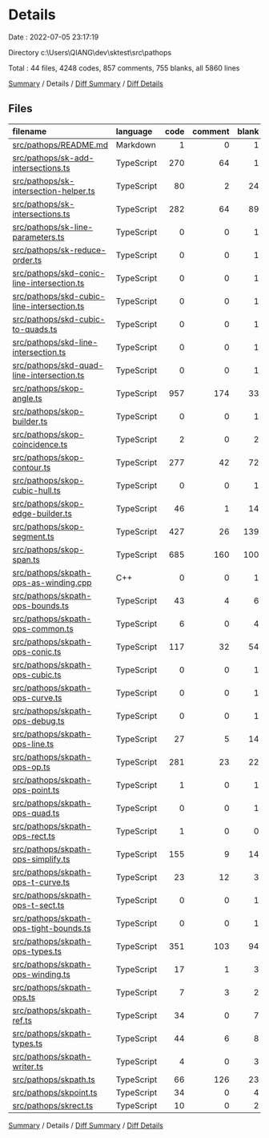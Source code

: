 # Details

Date : 2022-07-05 23:17:19

Directory c:\\Users\\QIANG\\dev\\sktest\\src\\pathops

Total : 44 files,  4248 codes, 857 comments, 755 blanks, all 5860 lines

[Summary](results.md) / Details / [Diff Summary](diff.md) / [Diff Details](diff-details.md)

## Files
| filename | language | code | comment | blank | total |
| :--- | :--- | ---: | ---: | ---: | ---: |
| [src/pathops/README.md](/src/pathops/README.md) | Markdown | 1 | 0 | 1 | 2 |
| [src/pathops/sk-add-intersections.ts](/src/pathops/sk-add-intersections.ts) | TypeScript | 270 | 64 | 1 | 335 |
| [src/pathops/sk-intersection-helper.ts](/src/pathops/sk-intersection-helper.ts) | TypeScript | 80 | 2 | 24 | 106 |
| [src/pathops/sk-intersections.ts](/src/pathops/sk-intersections.ts) | TypeScript | 282 | 64 | 89 | 435 |
| [src/pathops/sk-line-parameters.ts](/src/pathops/sk-line-parameters.ts) | TypeScript | 0 | 0 | 1 | 1 |
| [src/pathops/sk-reduce-order.ts](/src/pathops/sk-reduce-order.ts) | TypeScript | 0 | 0 | 1 | 1 |
| [src/pathops/skd-conic-line-intersection.ts](/src/pathops/skd-conic-line-intersection.ts) | TypeScript | 0 | 0 | 1 | 1 |
| [src/pathops/skd-cubic-line-intersection.ts](/src/pathops/skd-cubic-line-intersection.ts) | TypeScript | 0 | 0 | 1 | 1 |
| [src/pathops/skd-cubic-to-quads.ts](/src/pathops/skd-cubic-to-quads.ts) | TypeScript | 0 | 0 | 1 | 1 |
| [src/pathops/skd-line-intersection.ts](/src/pathops/skd-line-intersection.ts) | TypeScript | 0 | 0 | 1 | 1 |
| [src/pathops/skd-quad-line-intersection.ts](/src/pathops/skd-quad-line-intersection.ts) | TypeScript | 0 | 0 | 1 | 1 |
| [src/pathops/skop-angle.ts](/src/pathops/skop-angle.ts) | TypeScript | 957 | 174 | 33 | 1,164 |
| [src/pathops/skop-builder.ts](/src/pathops/skop-builder.ts) | TypeScript | 0 | 0 | 1 | 1 |
| [src/pathops/skop-coincidence.ts](/src/pathops/skop-coincidence.ts) | TypeScript | 2 | 0 | 2 | 4 |
| [src/pathops/skop-contour.ts](/src/pathops/skop-contour.ts) | TypeScript | 277 | 42 | 72 | 391 |
| [src/pathops/skop-cubic-hull.ts](/src/pathops/skop-cubic-hull.ts) | TypeScript | 0 | 0 | 1 | 1 |
| [src/pathops/skop-edge-builder.ts](/src/pathops/skop-edge-builder.ts) | TypeScript | 46 | 1 | 14 | 61 |
| [src/pathops/skop-segment.ts](/src/pathops/skop-segment.ts) | TypeScript | 427 | 26 | 139 | 592 |
| [src/pathops/skop-span.ts](/src/pathops/skop-span.ts) | TypeScript | 685 | 160 | 100 | 945 |
| [src/pathops/skpath-ops-as-winding.cpp](/src/pathops/skpath-ops-as-winding.cpp) | C++ | 0 | 0 | 1 | 1 |
| [src/pathops/skpath-ops-bounds.ts](/src/pathops/skpath-ops-bounds.ts) | TypeScript | 43 | 4 | 6 | 53 |
| [src/pathops/skpath-ops-common.ts](/src/pathops/skpath-ops-common.ts) | TypeScript | 6 | 0 | 4 | 10 |
| [src/pathops/skpath-ops-conic.ts](/src/pathops/skpath-ops-conic.ts) | TypeScript | 117 | 32 | 54 | 203 |
| [src/pathops/skpath-ops-cubic.ts](/src/pathops/skpath-ops-cubic.ts) | TypeScript | 0 | 0 | 1 | 1 |
| [src/pathops/skpath-ops-curve.ts](/src/pathops/skpath-ops-curve.ts) | TypeScript | 0 | 0 | 1 | 1 |
| [src/pathops/skpath-ops-debug.ts](/src/pathops/skpath-ops-debug.ts) | TypeScript | 0 | 0 | 1 | 1 |
| [src/pathops/skpath-ops-line.ts](/src/pathops/skpath-ops-line.ts) | TypeScript | 27 | 5 | 14 | 46 |
| [src/pathops/skpath-ops-op.ts](/src/pathops/skpath-ops-op.ts) | TypeScript | 281 | 23 | 22 | 326 |
| [src/pathops/skpath-ops-point.ts](/src/pathops/skpath-ops-point.ts) | TypeScript | 1 | 0 | 1 | 2 |
| [src/pathops/skpath-ops-quad.ts](/src/pathops/skpath-ops-quad.ts) | TypeScript | 0 | 0 | 1 | 1 |
| [src/pathops/skpath-ops-rect.ts](/src/pathops/skpath-ops-rect.ts) | TypeScript | 1 | 0 | 0 | 1 |
| [src/pathops/skpath-ops-simplify.ts](/src/pathops/skpath-ops-simplify.ts) | TypeScript | 155 | 9 | 14 | 178 |
| [src/pathops/skpath-ops-t-curve.ts](/src/pathops/skpath-ops-t-curve.ts) | TypeScript | 23 | 12 | 3 | 38 |
| [src/pathops/skpath-ops-t-sect.ts](/src/pathops/skpath-ops-t-sect.ts) | TypeScript | 0 | 0 | 1 | 1 |
| [src/pathops/skpath-ops-tight-bounds.ts](/src/pathops/skpath-ops-tight-bounds.ts) | TypeScript | 0 | 0 | 1 | 1 |
| [src/pathops/skpath-ops-types.ts](/src/pathops/skpath-ops-types.ts) | TypeScript | 351 | 103 | 94 | 548 |
| [src/pathops/skpath-ops-winding.ts](/src/pathops/skpath-ops-winding.ts) | TypeScript | 17 | 1 | 3 | 21 |
| [src/pathops/skpath-ops.ts](/src/pathops/skpath-ops.ts) | TypeScript | 7 | 3 | 2 | 12 |
| [src/pathops/skpath-ref.ts](/src/pathops/skpath-ref.ts) | TypeScript | 34 | 0 | 7 | 41 |
| [src/pathops/skpath-types.ts](/src/pathops/skpath-types.ts) | TypeScript | 44 | 6 | 8 | 58 |
| [src/pathops/skpath-writer.ts](/src/pathops/skpath-writer.ts) | TypeScript | 4 | 0 | 3 | 7 |
| [src/pathops/skpath.ts](/src/pathops/skpath.ts) | TypeScript | 66 | 126 | 23 | 215 |
| [src/pathops/skpoint.ts](/src/pathops/skpoint.ts) | TypeScript | 34 | 0 | 4 | 38 |
| [src/pathops/skrect.ts](/src/pathops/skrect.ts) | TypeScript | 10 | 0 | 2 | 12 |

[Summary](results.md) / Details / [Diff Summary](diff.md) / [Diff Details](diff-details.md)